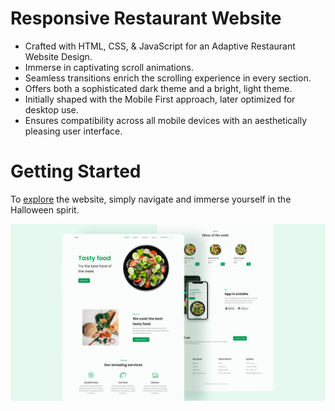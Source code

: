 # Responsive Restaurant Website

- Crafted with HTML, CSS, & JavaScript for an Adaptive Restaurant Website Design.
- Immerse in captivating scroll animations.
- Seamless transitions enrich the scrolling experience in every section.
- Offers both a sophisticated dark theme and a bright, light theme.
- Initially shaped with the Mobile First approach, later optimized for desktop use.
- Ensures compatibility across all mobile devices with an aesthetically pleasing user interface.

# Getting Started
To <a href="https://dimaa21.github.io/website-restaurant/">explore</a> the website, simply navigate and immerse yourself in the Halloween spirit. 

![preview img](/preview.png)
